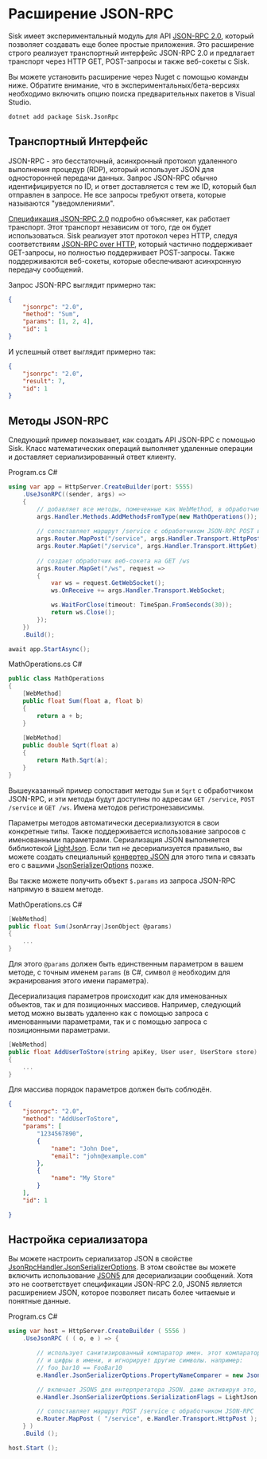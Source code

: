 # Расширение JSON-RPC

Sisk имеет экспериментальный модуль для API [JSON-RPC 2.0](https://www.jsonrpc.org/specification), который позволяет создавать еще более простые приложения. Это расширение строго реализует транспортный интерфейс JSON-RPC 2.0 и предлагает транспорт через HTTP GET, POST-запросы и также веб-сокеты с Sisk.

Вы можете установить расширение через Nuget с помощью команды ниже. Обратите внимание, что в экспериментальных/бета-версиях необходимо включить опцию поиска предварительных пакетов в Visual Studio.

```bash
dotnet add package Sisk.JsonRpc
```

## Транспортный Интерфейс

JSON-RPC - это бесстаточный, асинхронный протокол удаленного выполнения процедур (RDP), который использует JSON для односторонней передачи данных. Запрос JSON-RPC обычно идентифицируется по ID, и ответ доставляется с тем же ID, который был отправлен в запросе. Не все запросы требуют ответа, которые называются "уведомлениями".

[Спецификация JSON-RPC 2.0](https://www.jsonrpc.org/specification) подробно объясняет, как работает транспорт. Этот транспорт независим от того, где он будет использоваться. Sisk реализует этот протокол через HTTP, следуя соответствиям [JSON-RPC over HTTP](https://www.jsonrpc.org/historical/json-rpc-over-http.html), который частично поддерживает GET-запросы, но полностью поддерживает POST-запросы. Также поддерживаются веб-сокеты, которые обеспечивают асинхронную передачу сообщений.

Запрос JSON-RPC выглядит примерно так:

```json
{
    "jsonrpc": "2.0",
    "method": "Sum",
    "params": [1, 2, 4],
    "id": 1
}
```

И успешный ответ выглядит примерно так:

```json
{
    "jsonrpc": "2.0",
    "result": 7,
    "id": 1
}
```

## Методы JSON-RPC

Следующий пример показывает, как создать API JSON-RPC с помощью Sisk. Класс математических операций выполняет удаленные операции и доставляет сериализированный ответ клиенту.

<div class="script-header">
    <span>
        Program.cs
    </span>
    <span>
        C#
    </span>
</div>

```csharp
using var app = HttpServer.CreateBuilder(port: 5555)
    .UseJsonRPC((sender, args) =>
    {
        // добавляет все методы, помеченные как WebMethod, в обработчик JSON-RPC
        args.Handler.Methods.AddMethodsFromType(new MathOperations());
        
        // сопоставляет маршрут /service с обработчиком JSON-RPC POST и GET-запросов
        args.Router.MapPost("/service", args.Handler.Transport.HttpPost);
        args.Router.MapGet("/service", args.Handler.Transport.HttpGet);
        
        // создает обработчик веб-сокета на GET /ws
        args.Router.MapGet("/ws", request =>
        {
            var ws = request.GetWebSocket();
            ws.OnReceive += args.Handler.Transport.WebSocket;

            ws.WaitForClose(timeout: TimeSpan.FromSeconds(30));
            return ws.Close();
        });
    })
    .Build();

await app.StartAsync();
```

<div class="script-header">
    <span>
        MathOperations.cs
    </span>
    <span>
        C#
    </span>
</div>

```csharp
public class MathOperations
{
    [WebMethod]
    public float Sum(float a, float b)
    {
        return a + b;
    }
    
    [WebMethod]
    public double Sqrt(float a)
    {
        return Math.Sqrt(a);
    }
}
```

Вышеуказанный пример сопоставит методы `Sum` и `Sqrt` с обработчиком JSON-RPC, и эти методы будут доступны по адресам `GET /service`, `POST /service` и `GET /ws`. Имена методов регистронезависимы.

Параметры методов автоматически десериализуются в свои конкретные типы. Также поддерживается использование запросов с именованными параметрами. Сериализация JSON выполняется библиотекой [LightJson](https://github.com/CypherPotato/LightJson). Если тип не десериализуется правильно, вы можете создать специальный [конвертер JSON](https://github.com/CypherPotato/LightJson?tab=readme-ov-file#json-converters) для этого типа и связать его с вашими [JsonSerializerOptions](?) позже.

Вы также можете получить объект `$.params` из запроса JSON-RPC напрямую в вашем методе.

<div class="script-header">
    <span>
        MathOperations.cs
    </span>
    <span>
        C#
    </span>
</div>

```csharp
[WebMethod]
public float Sum(JsonArray|JsonObject @params)
{
    ...
}
```

Для этого `@params` должен быть единственным параметром в вашем методе, с точным именем `params` (в C#, символ `@` необходим для экранирования этого имени параметра).

Десериализация параметров происходит как для именованных объектов, так и для позиционных массивов. Например, следующий метод можно вызвать удаленно как с помощью запроса с именованными параметрами, так и с помощью запроса с позиционными параметрами.

```csharp
[WebMethod]
public float AddUserToStore(string apiKey, User user, UserStore store)
{
    ...
}
```

Для массива порядок параметров должен быть соблюдён.

```json
{
    "jsonrpc": "2.0",
    "method": "AddUserToStore",
    "params": [
        "1234567890",
        {
            "name": "John Doe",
            "email": "john@example.com"
        },
        {
            "name": "My Store"
        }
    ],
    "id": 1

}
```

## Настройка сериализатора

Вы можете настроить сериализатор JSON в свойстве [JsonRpcHandler.JsonSerializerOptions](/api/Sisk.JsonRPC.JsonRpcHandler.JsonSerializerOptions). В этом свойстве вы можете включить использование [JSON5](https://json5.org/) для десериализации сообщений. Хотя это не соответствует спецификации JSON-RPC 2.0, JSON5 является расширением JSON, которое позволяет писать более читаемые и понятные данные.

<div class="script-header">
    <span>
        Program.cs
    </span>
    <span>
        C#
    </span>
</div>

```csharp
using var host = HttpServer.CreateBuilder ( 5556 )
    .UseJsonRPC ( ( o, e ) => {

        // использует санитизированный компаратор имен. этот компаратор сравнивает только буквы
        // и цифры в имени, и игнорирует другие символы. например:
        // foo_bar10 == FooBar10
        e.Handler.JsonSerializerOptions.PropertyNameComparer = new JsonSanitizedComparer ();

        // включает JSON5 для интерпретатора JSON. даже активируя это, обычный JSON все еще поддерживается
        e.Handler.JsonSerializerOptions.SerializationFlags = LightJson.Serialization.JsonSerializationFlags.Json5;

        // сопоставляет маршрут POST /service с обработчиком JSON-RPC
        e.Router.MapPost ( "/service", e.Handler.Transport.HttpPost );
    } )
    .Build ();

host.Start ();
```